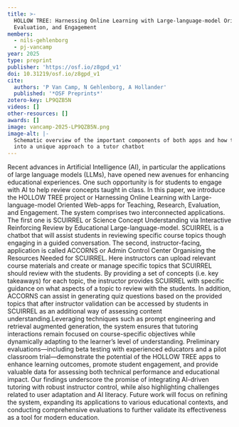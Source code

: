 ```yaml
---
title: >-
  HOLLOW TREE: Harnessing Online Learning with Large-language-model Oriented Web-apps for Teaching, Research,
  Evaluation, and Engagement
members:
  - nils-gehlenborg
  - pj-vancamp
year: 2025
type: preprint
publisher: 'https://osf.io/z8gpd_v1'
doi: 10.31219/osf.io/z8gpd_v1
cite:
  authors: 'P Van Camp, N Gehlenborg, A Hollander'
  published: '*OSF Preprints*'
zotero-key: LP9QZB5N
videos: []
other-resources: []
awards: []
image: vancamp-2025-LP9QZB5N.png
image-alt: |-
  Schematic overview of the important components of both apps and how they combine
  into a unique approach to a tutor chatbot
---
```

Recent advances in Artificial Intelligence (AI), in particular the applications of large language models (LLMs), have opened new avenues for enhancing educational experiences. One such opportunity is for students to engage with AI to help review concepts taught in class. In this paper, we introduce the HOLLOW TREE project or Harnessing Online Learning with Large-language-model Oriented Web-apps for Teaching, Research, Evaluation, and Engagement. The system comprises two interconnected applications. The first one is SCUIRREL or Science Concept Understanding via Interactive Reinforcing Review by Educational Large-language-model. SCUIRREL is a chatbot that will assist students in reviewing specific course topics though engaging in a guided conversation. The second, instructor-facing, application is called ACCORNS or Admin Control Center Organising the Resources Needed for SCUIRREL. Here instructors can upload relevant course materials and create or manage specific topics that SCUIRREL should review with the students. By providing a set of concepts (i.e. key takeaways) for each topic, the instructor provides SCUIRREL with specific guidance on what aspects of a topic to review with the students. In addition, ACCORNS can assist in generating quiz questions based on the provided topics that after instructor validation can be accessed by students in SCUIRREL as an additional way of assessing content understanding.Leveraging techniques such as prompt engineering and retrieval augmented generation, the system ensures that tutoring interactions remain focused on course-specific objectives while dynamically adapting to the learner’s level of understanding. Preliminary evaluations—including beta testing with experienced educators and a pilot classroom trial—demonstrate the potential of the HOLLOW TREE apps to enhance learning outcomes, promote student engagement, and provide valuable data for assessing both technical performance and educational impact. Our findings underscore the promise of integrating AI-driven tutoring with robust instructor control, while also highlighting challenges related to user adaptation and AI literacy. Future work will focus on refining the system, expanding its applications to various educational contexts, and conducting comprehensive evaluations to further validate its effectiveness as a tool for modern education.
